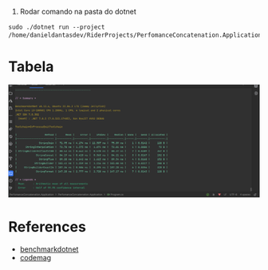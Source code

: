 1. Rodar comando na pasta do dotnet

```shell
sudo ./dotnet run --project /home/danieldantasdev/RiderProjects/PerfomanceConcatenation.Application/PerfomanceConcatenation.Application
```

# Tabela
![table](PerfomanceConcatenation.Application/assets/table.png)

# References

- [benchmarkdotnet](https://benchmarkdotnet.org/articles/guides/getting-started.html)
- [codemag](https://www.codemag.com/Article/2209061/Benchmarking-.NET-6-Applications-Using-BenchmarkDotNet-A-Deep-Dive)